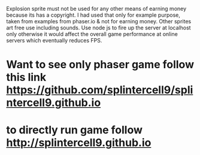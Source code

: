 Explosion sprite must not be used for any other means of earning money because its has a copyright. I had used that only for example purpose, taken from examples from phaser.io & not for earning money. Other sprites art free use including sounds. Use node js to fire up the server at localhost only otherwise it would affect the overall game performance at online servers which eventually reduces FPS.  

# Want to see only phaser game follow this link https://github.com/splintercell9/splintercell9.github.io
# to directly run game follow http://splintercell9.github.io